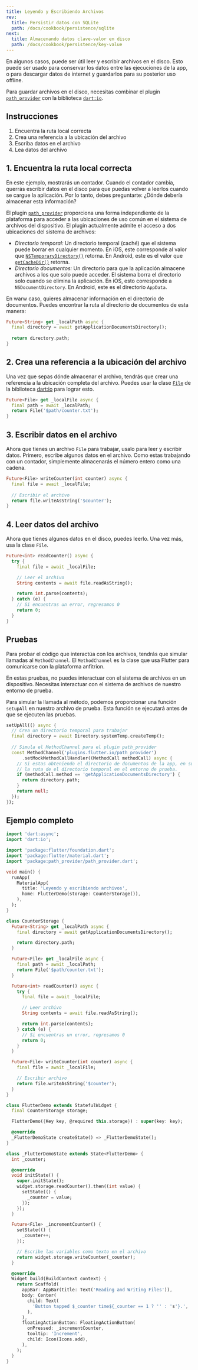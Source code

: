 ```yaml
---
title: Leyendo y Escribiendo Archivos
rev:
  title: Persistir datos con SQLite
  path: /docs/cookbook/persistence/sqlite
next:
  title: Almacenando datos clave-valor en disco
  path: /docs/cookbook/persistence/key-value
---
```


En algunos casos, puede ser útil leer y escribir archivos en el disco. 
Esto puede ser usado para conservar los datos entre las ejecuciones de la app, 
o para descargar datos de internet y guardarlos para su posterior uso offline.

Para guardar archivos en el disco, necesitas combinar el plugin
[`path_provider`]({{site.pub-pkg}}/path_provider) con 
la biblioteca [`dart:io`]({{site.api}}/flutter/dart-io/dart-io-library.html).

  
## Instrucciones

  1. Encuentra la ruta local correcta
  2. Crea una referencia a la ubicación del archivo
  3. Escriba datos en el archivo
  4. Lea datos del archivo
  
## 1. Encuentra la ruta local correcta

En este ejemplo, mostrarás un contador. Cuando el contador cambia, querrás escribir 
datos en el disco para que puedas volver a leerlos cuando se cargue la aplicación. Por 
lo tanto, debes preguntarte: ¿Dónde debería almacenar esta información?

El plugin [`path_provider`]({{site.pub-pkg}}/path_provider) 
proporciona una forma independiente de la plataforma para acceder a las ubicaciones de 
uso común en el sistema de archivos del dispositivo. El plugin actualmente admite 
el acceso a dos ubicaciones del sistema de archivos:

  * *Directorio temporal:* Un directorio temporal (caché) que el sistema puede borrar 
  en cualquier momento. En iOS, este corresponde al valor que 
  [`NSTemporaryDirectory()`](https://developer.apple.com/reference/foundation/1409211-nstemporarydirectory) 
  retorna. En Android, este es el valor que 
  [`getCacheDir()`](https://developer.android.com/reference/android/content/Context#getCacheDir()) 
  retorna.
  * *Directorio documentos:* Un directorio para que la aplicación almacene archivos 
  a los que solo puede acceder. El sistema borra el directorio solo cuando se elimina 
  la aplicación. En iOS, esto corresponde a `NSDocumentDirectory`. En Android, este 
  es el directorio `AppData`.
  
En warw caso, quieres almacenar información en el directorio de documentos. 
Puedes encontrar la ruta al directorio de documentos de esta manera:
  
<!-- skip -->
```dart
Future<String> get _localPath async {
  final directory = await getApplicationDocumentsDirectory();
  
  return directory.path;
}
```

## 2. Crea una referencia a la ubicación del archivo

Una vez que sepas dónde almacenar el archivo, tendrás que crear una referencia a la 
ubicación completa del archivo. Puedes usar la clase 
[`File`]({{site.api}}/flutter/dart-io/File-class.html) 
de la biblioteca [dart:io]({{site.api}}/flutter/dart-io/dart-io-library.html)
para lograr esto.

<!-- skip -->
```dart
Future<File> get _localFile async {
  final path = await _localPath;
  return File('$path/counter.txt');
}
```

## 3. Escribir datos en el archivo

Ahora que tienes un archivo `File` para trabajar, usalo para leer y escribir datos. 
Primero, escribe algunos datos en el archivo. Como estas trabajando con un contador, 
simplemente almacenarás el número entero como una cadena.

<!-- skip -->
```dart
Future<File> writeCounter(int counter) async {
  final file = await _localFile;
  
  // Escribir el archivo
  return file.writeAsString('$counter');
}
``` 

## 4. Leer datos del archivo

Ahora que tienes algunos datos en el disco, puedes leerlo. 
Una vez más, usa la clase `File`.

<!-- skip -->
```dart
Future<int> readCounter() async {
  try {
    final file = await _localFile;

    // Leer el archivo
    String contents = await file.readAsString();

    return int.parse(contents);
  } catch (e) {
    // Si encuentras un error, regresamos 0
    return 0;
  }
}
``` 

## Pruebas

Para probar el código que interactúa con los archivos, tendrás que simular llamadas al 
`MethodChannel`. El `MethodChannel` es la clase que usa Flutter para comunicarse con la 
plataforma anfitrion.

En estas pruebas, no puedes interactuar con el sistema de archivos en un dispositivo. 
Necesitas interactuar con el sistema de archivos de nuestro entorno de prueba.

Para simular la llamada al método, podemos proporcionar una función `setupAll` en nuestro 
archivo de prueba. Esta función se ejecutará antes de que se ejecuten las pruebas.

<!-- skip -->
```dart
setUpAll(() async {
  // Crea un directorio temporal para trabajar
  final directory = await Directory.systemTemp.createTemp();
  
  // Simula el MethodChannel para el plugin path_provider
  const MethodChannel('plugins.flutter.io/path_provider')
      .setMockMethodCallHandler((MethodCall methodCall) async {
    // Si estas obteniendo el directorio de documentos de la app, en su lugar, regresaremos
    // la ruta de el directorio temporal en el entorno de prueba.
    if (methodCall.method == 'getApplicationDocumentsDirectory') {
      return directory.path;
    }
    return null;
  });
});
``` 

## Ejemplo completo

```dart
import 'dart:async';
import 'dart:io';

import 'package:flutter/foundation.dart';
import 'package:flutter/material.dart';
import 'package:path_provider/path_provider.dart';

void main() {
  runApp(
    MaterialApp(
      title: 'Leyendo y escribiendo archivos',
      home: FlutterDemo(storage: CounterStorage()),
    ),
  );
}

class CounterStorage {
  Future<String> get _localPath async {
    final directory = await getApplicationDocumentsDirectory();

    return directory.path;
  }

  Future<File> get _localFile async {
    final path = await _localPath;
    return File('$path/counter.txt');
  }

  Future<int> readCounter() async {
    try {
      final file = await _localFile;

      // Leer archivo
      String contents = await file.readAsString();

      return int.parse(contents);
    } catch (e) {
      // Si encuentras un error, regresamos 0
      return 0;
    }
  }

  Future<File> writeCounter(int counter) async {
    final file = await _localFile;

    // Escribir archivo
    return file.writeAsString('$counter');
  }
}

class FlutterDemo extends StatefulWidget {
  final CounterStorage storage;

  FlutterDemo({Key key, @required this.storage}) : super(key: key);

  @override
  _FlutterDemoState createState() => _FlutterDemoState();
}

class _FlutterDemoState extends State<FlutterDemo> {
  int _counter;

  @override
  void initState() {
    super.initState();
    widget.storage.readCounter().then((int value) {
      setState(() {
        _counter = value;
      });
    });
  }

  Future<File> _incrementCounter() {
    setState(() {
      _counter++;
    });

    // Escribe las variables como texto en el archivo
    return widget.storage.writeCounter(_counter);
  }

  @override
  Widget build(BuildContext context) {
    return Scaffold(
      appBar: AppBar(title: Text('Reading and Writing Files')),
      body: Center(
        child: Text(
          'Button tapped $_counter time${_counter == 1 ? '' : 's'}.',
        ),
      ),
      floatingActionButton: FloatingActionButton(
        onPressed: _incrementCounter,
        tooltip: 'Increment',
        child: Icon(Icons.add),
      ),
    );
  }
}
```
